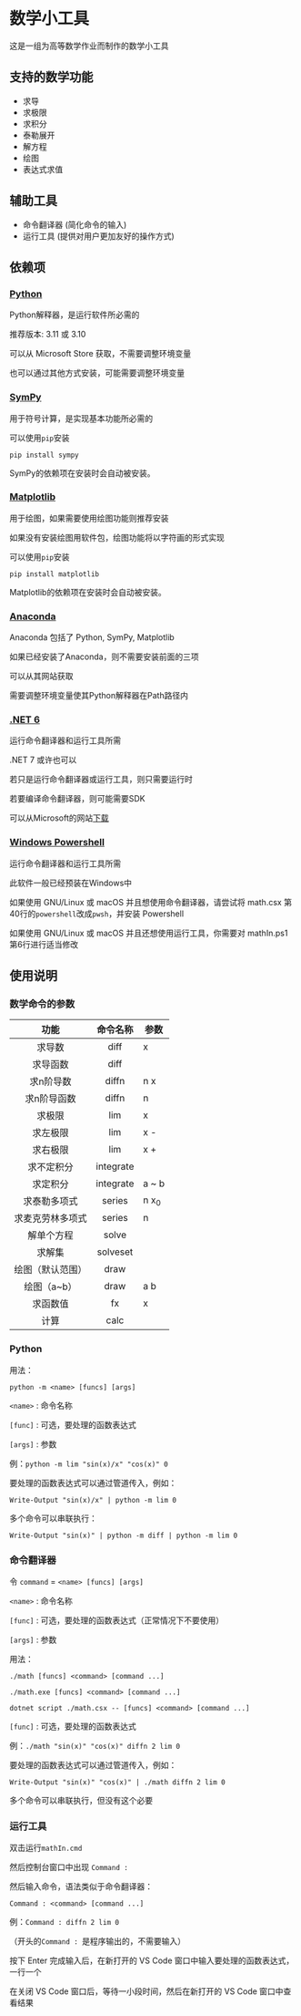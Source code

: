 # 数学小工具

这是一组为高等数学作业而制作的数学小工具

## 支持的数学功能

- 求导
- 求极限
- 求积分
- 泰勒展开
- 解方程
- 绘图
- 表达式求值

## 辅助工具

- 命令翻译器 (简化命令的输入)
- 运行工具 (提供对用户更加友好的操作方式)

## 依赖项

### [Python](https://www.python.org/)

Python解释器，是运行软件所必需的

推荐版本: 3.11 或 3.10

可以从 Microsoft Store 获取，不需要调整环境变量

也可以通过其他方式安装，可能需要调整环境变量

### [SymPy](https://www.sympy.org/)

用于符号计算，是实现基本功能所必需的

可以使用`pip`安装

`pip install sympy`

SymPy的依赖项在安装时会自动被安装。

### [Matplotlib](https://matplotlib.org/)

用于绘图，如果需要使用绘图功能则推荐安装

如果没有安装绘图用软件包，绘图功能将以字符画的形式实现

可以使用`pip`安装

`pip install matplotlib`

Matplotlib的依赖项在安装时会自动被安装。

### [Anaconda](https://www.anaconda.com/)

Anaconda 包括了 Python, SymPy, Matplotlib

如果已经安装了Anaconda，则不需要安装前面的三项

可以从其网站获取

需要调整环境变量使其Python解释器在Path路径内

### [.NET 6](https://dotnet.microsoft.com/)

运行命令翻译器和运行工具所需

.NET 7 或许也可以

若只是运行命令翻译器或运行工具，则只需要运行时

若要编译命令翻译器，则可能需要SDK

可以从Microsoft的网站[下载](https://dotnet.microsoft.com/download)

### [Windows Powershell](https://learn.microsoft.com/zh-cn/powershell/)

运行命令翻译器和运行工具所需

此软件一般已经预装在Windows中

如果使用 GNU/Linux 或 macOS 并且想使用命令翻译器，请尝试将 math.csx 第40行的`powershell`改成`pwsh`，并安装 Powershell

如果使用 GNU/Linux 或 macOS 并且还想使用运行工具，你需要对 mathIn.ps1 第6行进行适当修改

## 使用说明

### 数学命令的参数

| 功能       | 命令名称      | 参数               |
|:--------:|:---------:|----------------|
| 求导数      | diff      | x                |
| 求导函数     | diff      |                  |
| 求n阶导数    | diffn     | n x              |
| 求n阶导函数   | diffn     | n                |
| 求极限      | lim       | x                |
| 求左极限      | lim       | x -              |
| 求右极限      | lim       | x +              |
| 求不定积分    | integrate |                  |
| 求定积分     | integrate | a ~ b            |
| 求泰勒多项式   | series    | n x<sub>0</sub>  |
| 求麦克劳林多项式 | series    | n                |
| 解单个方程    | solve     |                  |
| 求解集      | solveset  |                  |
| 绘图（默认范围） | draw      |                  |
| 绘图（a~b）  | draw      | a b              |
| 求函数值     | fx        | x                |
| 计算       | calc      |                  |

### Python

用法：

`python -m <name> [funcs] [args]`

`<name>` : 命令名称

`[func]` : 可选，要处理的函数表达式

`[args]` : 参数

例：`python -m lim "sin(x)/x" "cos(x)" 0`

要处理的函数表达式可以通过管道传入，例如：

`Write-Output "sin(x)/x" | python -m lim 0`

多个命令可以串联执行：

`Write-Output "sin(x)" | python -m diff | python -m lim 0`

### 命令翻译器

令 `command` = `<name> [funcs] [args]`

`<name>` : 命令名称

`[func]` : 可选，要处理的函数表达式（正常情况下不要使用）

`[args]` : 参数

用法：

`./math [funcs] <command> [command ...]`

`./math.exe [funcs] <command> [command ...]`

`dotnet script ./math.csx -- [funcs] <command> [command ...]`

`[func]` : 可选，要处理的函数表达式

例：`./math "sin(x)" "cos(x)" diffn 2 lim 0`

要处理的函数表达式可以通过管道传入，例如：

`Write-Output "sin(x)" "cos(x)" | ./math diffn 2 lim 0`

多个命令可以串联执行，但没有这个必要

### 运行工具

双击运行`mathIn.cmd`

然后控制台窗口中出现 `Command : `

然后输入命令，语法类似于命令翻译器：

`Command : <command> [command ...]`

例：`Command : diffn 2 lim 0`

（开头的`Command : `是程序输出的，不需要输入）

按下 Enter 完成输入后，在新打开的 VS Code 窗口中输入要处理的函数表达式，一行一个

在关闭 VS Code 窗口后，等待一小段时间，然后在新打开的 VS Code 窗口中查看结果
